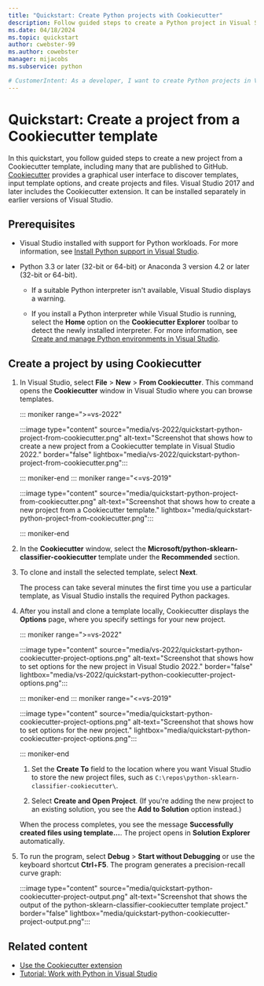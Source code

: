 ```yaml
---
title: "Quickstart: Create Python projects with Cookiecutter"
description: Follow guided steps to create a Python project in Visual Studio by using a Cookiecutter template.
ms.date: 04/18/2024
ms.topic: quickstart
author: cwebster-99
ms.author: cowebster
manager: mijacobs
ms.subservice: python

# CustomerIntent: As a developer, I want to create Python projects in Visual Studio with boilerplate code from Cookiecutter templates.
---
```


# Quickstart: Create a project from a Cookiecutter template

In this quickstart, you follow guided steps to create a new project from a Cookiecutter template, including many that are published to GitHub. [Cookiecutter](https://cookiecutter.readthedocs.io/en/latest/) provides a graphical user interface to discover templates, input template options, and create projects and files. Visual Studio 2017 and later includes the Cookiecutter extension. It can be installed separately in earlier versions of Visual Studio.

## Prerequisites 

- Visual Studio installed with support for Python workloads. For more information, see [Install Python support in Visual Studio](installing-python-support-in-visual-studio.md).

- Python 3.3 or later (32-bit or 64-bit) or Anaconda 3 version 4.2 or later (32-bit or 64-bit).

   - If a suitable Python interpreter isn't available, Visual Studio displays a warning.
   
   - If you install a Python interpreter while Visual Studio is running, select the **Home** option on the **Cookiecutter Explorer** toolbar to detect the newly installed interpreter. For more information, see [Create and manage Python environments in Visual Studio](managing-python-environments-in-visual-studio.md).

## Create a project by using Cookiecutter 

1. In Visual Studio, select **File** > **New** > **From Cookiecutter**. This command opens the **Cookiecutter** window in Visual Studio where you can browse templates.

   ::: moniker range=">=vs-2022"

   :::image type="content" source="media/vs-2022/quickstart-python-project-from-cookiecutter.png" alt-text="Screenshot that shows how to create a new project from a Cookiecutter template in Visual Studio 2022." border="false" lightbox="media/vs-2022/quickstart-python-project-from-cookiecutter.png":::

   ::: moniker-end
   ::: moniker range="<=vs-2019"

   :::image type="content" source="media/quickstart-python-project-from-cookiecutter.png" alt-text="Screenshot that shows how to create a new project from a Cookiecutter template." lightbox="media/quickstart-python-project-from-cookiecutter.png":::

   ::: moniker-end

1. In the **Cookiecutter** window, select the **Microsoft/python-sklearn-classifier-cookiecutter** template under the **Recommended** section.

1. To clone and install the selected template, select **Next**.

   The process can take several minutes the first time you use a particular template, as Visual Studio installs the required Python packages.

1. After you install and clone a template locally, Cookiecutter displays the **Options** page, where you specify settings for your new project.

   ::: moniker range=">=vs-2022"

   :::image type="content" source="media/vs-2022/quickstart-python-cookiecutter-project-options.png" alt-text="Screenshot that shows how to set options for the new project in Visual Studio 2022." border="false" lightbox="media/vs-2022/quickstart-python-cookiecutter-project-options.png":::

   ::: moniker-end
   ::: moniker range="<=vs-2019"

   :::image type="content" source="media/quickstart-python-cookiecutter-project-options.png" alt-text="Screenshot that shows how to set options for the new project." lightbox="media/quickstart-python-cookiecutter-project-options.png":::

   ::: moniker-end

   1. Set the **Create To** field to the location where you want Visual Studio to store the new project files, such as `C:\repos\python-sklearn-classifier-cookiecutter\`.

   1. Select **Create and Open Project**. (If you're adding the new project to an existing solution, you see the **Add to Solution** option instead.)

   When the process completes, you see the message **Successfully created files using template...**. The project opens in **Solution Explorer** automatically.

1. To run the program, select **Debug** > **Start without Debugging** or use the keyboard shortcut **Ctrl**+**F5**. The program generates a precision-recall curve graph:

   :::image type="content" source="media/quickstart-python-cookiecutter-project-output.png" alt-text="Screenshot that shows the output of the python-sklearn-classifier-cookiecutter template project." border="false" lightbox="media/quickstart-python-cookiecutter-project-output.png":::

## Related content

- [Use the Cookiecutter extension](using-python-cookiecutter-templates.md)
- [Tutorial: Work with Python in Visual Studio](tutorial-working-with-python-in-visual-studio-step-01-create-project.md)
